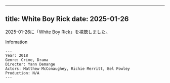 
---
title: White Boy Rick
date: 2025-01-26
---

2025-01-26に「White Boy Rick」を視聴しました。

Infomation
```
---
Year: 2018
Genre: Crime, Drama
Director: Yann Demange
Actors: Matthew McConaughey, Richie Merritt, Bel Powley
Production: N/A
---
```

